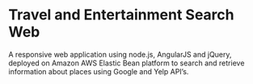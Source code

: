 # Travel and Entertainment Search Web

A responsive web application using node.js, AngularJS and jQuery, deployed on Amazon AWS Elastic Bean platform to search and retrieve information about places using Google and Yelp API’s.
